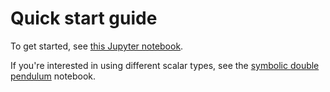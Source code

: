 # Quick start guide

To get started, see [this Jupyter notebook](http://nbviewer.jupyter.org/github/JuliaRobotics/RigidBodyDynamics.jl/blob/master/notebooks/Quickstart%20-%20double%20pendulum/Quickstart%20-%20double%20pendulum.ipynb).

If you're interested in using different scalar types, see the [symbolic double pendulum](http://nbviewer.jupyter.org/github/JuliaRobotics/RigidBodyDynamics.jl/blob/master/notebooks/Symbolic%20double%20pendulum/Symbolic%20double%20pendulum.ipynb) notebook.
